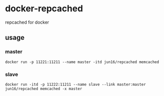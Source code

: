 # docker-repcached
repcached for docker

## usage
### master
```
docker run -p 11221:11211 --name master -itd jun16/repcached memcached
```

### slave
```
docker run -itd -p 11222:11211 --name slave --link master:master jun16/repcached memcached -x master
```
